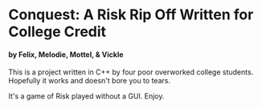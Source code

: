 # Conquest: A Risk Rip Off Written for College Credit
#### by Felix, Melodie, Mottel, & Vickle

This is a project written in C++ by four poor overworked college students. Hopefully it works and doesn't bore you to tears. 

It's a game of Risk played without a GUI. Enjoy. 
